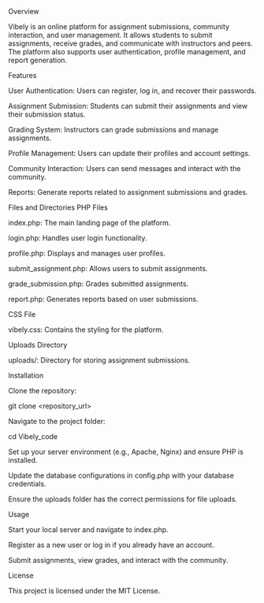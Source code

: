 Overview

Vibely is an online platform for assignment submissions, community interaction, and user management. It allows students to submit assignments, receive grades, and communicate with instructors and peers. The platform also supports user authentication, profile management, and report generation.

Features

User Authentication: Users can register, log in, and recover their passwords.

Assignment Submission: Students can submit their assignments and view their submission status.

Grading System: Instructors can grade submissions and manage assignments.

Profile Management: Users can update their profiles and account settings.

Community Interaction: Users can send messages and interact with the community.

Reports: Generate reports related to assignment submissions and grades.

Files and Directories
PHP Files

index.php: The main landing page of the platform.

login.php: Handles user login functionality.

profile.php: Displays and manages user profiles.

submit_assignment.php: Allows users to submit assignments.

grade_submission.php: Grades submitted assignments.

report.php: Generates reports based on user submissions.

CSS File

vibely.css: Contains the styling for the platform.

Uploads Directory

uploads/: Directory for storing assignment submissions.

Installation

Clone the repository:

git clone <repository_url>


Navigate to the project folder:

cd Vibely_code


Set up your server environment (e.g., Apache, Nginx) and ensure PHP is installed.

Update the database configurations in config.php with your database credentials.

Ensure the uploads folder has the correct permissions for file uploads.

Usage

Start your local server and navigate to index.php.

Register as a new user or log in if you already have an account.

Submit assignments, view grades, and interact with the community.

License

This project is licensed under the MIT License.
